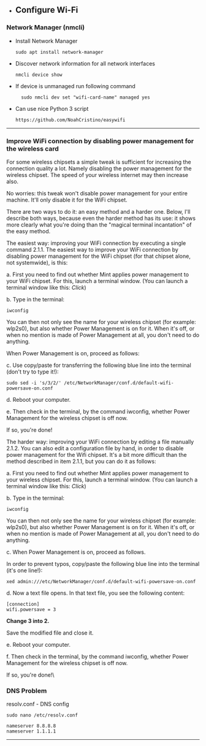 - ## Configure Wi-Fi

### Network Manager (nmcli)

* Install Network Manager
  
  ```
  sudo apt install network-manager
  ```

* Discover network information for all network interfaces
  
  ```
  nmcli device show
  ```

* If device is unmanaged run following command
  
  ```
    sudo nmcli dev set "wifi-card-name" managed yes
  ```

* Can use nice Python 3 script
  
  ```
  https://github.com/NoahCristino/easywifi
  ```

--------------------------

### Improve WiFi connection by disabling power management for the wireless card

For some wireless chipsets a simple tweak is sufficient for increasing the connection quality a lot. Namely disabling the power management for the wireless chipset. The speed of your wireless internet may then increase also.

No worries: this tweak won't disable power management for your entire machine. It'll only disable it for the WiFi chipset.

There are two ways to do it: an easy method and a harder one. Below, I'll describe both ways, because even the harder method has its use: it shows more clearly what you're doing than the "magical terminal incantation" of the easy method.

The easiest way: improving your WiFi connection by executing a single command
2.1.1. The easiest way to improve your WiFi connection by disabling power management for the WiFi chipset (for that chipset alone, not systemwide), is this:

a. First you need to find out whether Mint applies power management to your WiFi chipset. For this, launch a terminal window.
(You can launch a terminal window like this: *Click*)

b. Type in the terminal:

```
iwconfig
```

You can then not only see the name for your wireless chipset (for example: wlp2s0), but also whether Power Management is on for it. When it's off, or when no mention is made of Power Management at all, you don't need to do anything.

When Power Management is on, proceed as follows:

c. Use copy/paste for transferring the following blue line into the terminal (don't try to type it!):

```
sudo sed -i 's/3/2/' /etc/NetworkManager/conf.d/default-wifi-powersave-on.conf
```

d. Reboot your computer.

e. Then check in the terminal, by the command iwconfig, whether Power Management for the wireless chipset is off now.

If so, you're done!

The harder way: improving your WiFi connection by editing a file manually
2.1.2. You can also edit a configuration file by hand, in order to disable power management for the Wifi chipset. It's a bit more difficult than the method described in item 2.1.1, but you can do it as follows:

a. First you need to find out whether Mint applies power management to your wireless chipset. For this, launch a terminal window.
(You can launch a terminal window like this: *Click*)

b. Type in the terminal:

```
iwconfig
```

You can then not only see the name for your wireless chipset (for example: wlp2s0), but also whether Power Management is on for it. When it's off, or when no mention is made of Power Management at all, you don't need to do anything.

c. When Power Management is on, proceed as follows.

In order to prevent typos, copy/paste the following blue line into the terminal (it's one line!):

```
xed admin:///etc/NetworkManager/conf.d/default-wifi-powersave-on.conf
```

d. Now a text file opens. In that text file, you see the following content:

```
[connection]
wifi.powersave = 3
```

**Change 3 into 2.**

Save the modified file and close it.

e. Reboot your computer.

f. Then check in the terminal, by the command iwconfig, whether Power Management for the wireless chipset is off now.

If so, you're done!\

### DNS Problem

resolv.conf -   DNS config

```
sudo nano /etc/resolv.conf
```

```
nameserver 8.8.8.8
nameserver 1.1.1.1
```

---